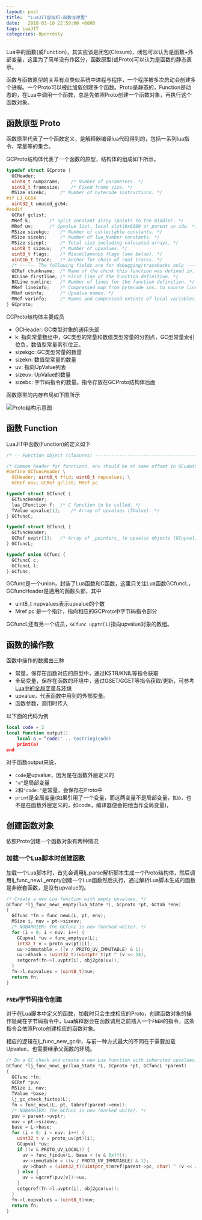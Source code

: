 ```yaml
---
layout: post
title:  "LuaJIT虚拟机-函数与原型"
date:   2018-03-10 22:59:00 +0800
tags: LuaJIT
categories: Openresty
---
```


Lua中的函数(或Function)，其实应该是闭包(Closure)，闭包可以认为是函数+外部变量，这里为了简单没有作区分，函数原型(或Proto)可以认为是函数的静态表示。

函数与函数原型的关系有点类似系统中进程与程序，一个程序被多次启动会创建多个进程。一个Proto可以被此加载创建多个函数。Proto是静态的，Function是动态的，在Lua中调用一个函数，总是先依照Proto创建一个函数对象，再执行这个函数对象。

## 函数原型 Proto

函数原型代表了一个函数定义，是解释器编译lua代码得到的，包括一系列lua指令、常量等的集合。

GCProto结构体代表了一个函数的原型，结构体的组成如下所示。

```c
typedef struct GCproto {
  GCHeader;
  uint8_t numparams;	/* Number of parameters. */
  uint8_t framesize;	/* Fixed frame size. */
  MSize sizebc;		/* Number of bytecode instructions. */
#if LJ_GC64
  uint32_t unused_gc64;
#endif
  GCRef gclist;
  MRef k;		/* Split constant array (points to the middle). */
  MRef uv;		/* Upvalue list. local slot|0x8000 or parent uv idx. */
  MSize sizekgc;	/* Number of collectable constants. */
  MSize sizekn;		/* Number of lua_Number constants. */
  MSize sizept;		/* Total size including colocated arrays. */
  uint8_t sizeuv;	/* Number of upvalues. */
  uint8_t flags;	/* Miscellaneous flags (see below). */
  uint16_t trace;	/* Anchor for chain of root traces. */
  /* ------ The following fields are for debugging/tracebacks only ------ */
  GCRef chunkname;	/* Name of the chunk this function was defined in. */
  BCLine firstline;	/* First line of the function definition. */
  BCLine numline;	/* Number of lines for the function definition. */
  MRef lineinfo;	/* Compressed map from bytecode ins. to source line. */
  MRef uvinfo;		/* Upvalue names. */
  MRef varinfo;		/* Names and compressed extents of local variables. */
} GCproto;
```

GCProto结构体主要成员

- GCHeader: GC类型对象的通用头部
- k: 指向常量数组中，GC类型的常量和数值类型常量的分割点，GC型常量索引位负，数值型常量索引位正。
- sizekgc: GC类型常量的数量
- sizekn: 数值型常量的数量
- uv: 指向UpValue列表
- sizeuv: UpValue的数量
- sizebc: 字节码指令的数量。指令存放在GCProto结构体后面

函数原型的内存布局如下图所示

![Proto结构示意图](https://static.oschina.net/uploads/img/201803/10225108_QvcP.png "在这里输入图片标题")

## 函数 Function

LuaJIT中函数(Function)的定义如下

```C
/* -- Function object (closures) ------------------------------------------ */

/* Common header for functions. env should be at same offset in GCudata. */
#define GCfuncHeader \
  GCHeader; uint8_t ffid; uint8_t nupvalues; \
  GCRef env; GCRef gclist; MRef pc

typedef struct GCfuncC {
  GCfuncHeader;
  lua_CFunction f;	/* C function to be called. */
  TValue upvalue[1];	/* Array of upvalues (TValue). */
} GCfuncC;

typedef struct GCfuncL {
  GCfuncHeader;
  GCRef uvptr[1];	/* Array of _pointers_ to upvalue objects (GCupval). */
} GCfuncL;

typedef union GCfunc {
  GCfuncC c;
  GCfuncL l;
} GCfunc;
```

GCfunc是一个union，封装了Lua函数和C函数，这里只关注Lua函数GCfuncL，GCfuncHeader是通用的函数头部，其中

* uint8_t nupvalues表示upvalue的个数
* Mref pc 是一个指针，指向相应的GCProto中字节码指令部分

GCfuncL还有另一个成员，`GCfunc upptr[1]`指向upvalue对象的数组。

## 函数的操作数

函数中操作的数据由三种

* 常量，保存在函数对应的原型中，通过KSTR/KNIL等指令获取
* 全局变量，保存在函数的环境中，通过GSET/GGET等指令获取/更新，可参考[Lua中的全局变量与环境](https://my.oschina.net/u/2539854/blog/857968)
* upvalue，代表函数中用到的外部变量。
* 函数参数，调用时传入

以下面的代码为例
```Lua
local code = 2
local function output()
    local a = “code:" .. tostring(code) 
    print(a)
end
```
对于函数output来说，

* `code`是upvalue，因为是在函数外层定义的
* `"a"`是局部变量
* `2`和`"code:"`是常量，会保存在Proto中
* `print`是全局变量(如果引用了一个变量，而这两变量不是局部变量，如a，也不是在函数外层定义的，如code，编译器便会把他当作全局变量)，


## 创建函数对象

依照Proto创建一个函数对象有两种情况

### 加载一个Lua脚本时创建函数

加载一个Lua脚本时，首先会调用lj_parse解析脚本生成一个Proto结构体，然后调用lj_func_newL_empty创建一个Lua函数然后执行，通过解析Lua脚本生成的函数是非嵌套函数，是没有upvalue的。

```C
/* Create a new Lua function with empty upvalues. */
GCfunc *lj_func_newL_empty(lua_State *L, GCproto *pt, GCtab *env)
{
  GCfunc *fn = func_newL(L, pt, env);
  MSize i, nuv = pt->sizeuv;
  /* NOBARRIER: The GCfunc is new (marked white). */
  for (i = 0; i < nuv; i++) {
    GCupval *uv = func_emptyuv(L);
    int32_t v = proto_uv(pt)[i];
    uv->immutable = ((v / PROTO_UV_IMMUTABLE) & 1);
    uv->dhash = (uint32_t)(uintptr_t)pt ^ (v << 24);
    setgcref(fn->l.uvptr[i], obj2gco(uv));
  }
  fn->l.nupvalues = (uint8_t)nuv;
  return fn;
}
```

### `FNEW`字节码指令创建
对于在Lua脚本中定义的函数，加载时只会生成相应的Proto，创建函数对象的操作隐藏在字节码指令中，Lua解释器会在函数调用之前插入一个`FNEW`的指令，这条指令会依照Proto创建相应的函数对象。

相应的逻辑在lj_func_new_gc中，与前一种方式最大的不同在于需要加载Upvalue，也需要继承父函数的环境。

```C
/* Do a GC check and create a new Lua function with inherited upvalues. */
GCfunc *lj_func_newL_gc(lua_State *L, GCproto *pt, GCfuncL *parent)
{
  GCfunc *fn;
  GCRef *puv;
  MSize i, nuv;
  TValue *base;
  lj_gc_check_fixtop(L);
  fn = func_newL(L, pt, tabref(parent->env));
  /* NOBARRIER: The GCfunc is new (marked white). */
  puv = parent->uvptr;
  nuv = pt->sizeuv;
  base = L->base;
  for (i = 0; i < nuv; i++) {
    uint32_t v = proto_uv(pt)[i];
    GCupval *uv;
    if ((v & PROTO_UV_LOCAL)) {
      uv = func_finduv(L, base + (v & 0xff));
      uv->immutable = ((v / PROTO_UV_IMMUTABLE) & 1);
      uv->dhash = (uint32_t)(uintptr_t)mref(parent->pc, char) ^ (v << 24);
    } else {
      uv = &gcref(puv[v])->uv;
    }
    setgcref(fn->l.uvptr[i], obj2gco(uv));
  }
  fn->l.nupvalues = (uint8_t)nuv;
  return fn;
}
```